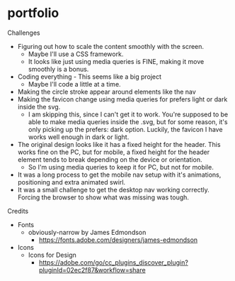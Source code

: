 # portfolio

Challenges

- Figuring out how to scale the content smoothly with the screen.
    - Maybe I'll use a CSS framework.
    - It looks like just using media queries is FINE, making it move smoothly is a bonus.
- Coding everything - This seems like a big project
    - Maybe I'll code a little at a time.
- Making the circle stroke appear around elements like the nav
- Making the favicon change using media queries for prefers light or dark inside the svg.
    - I am skipping this, since I can't get it to work. You're supposed to be able to make media queries inside the  .svg, but for some reason, it's only picking up the prefers: dark option. Luckily, the favicon I have works well enough in dark or light.
- The original design looks like it has a fixed height for the header. This works fine on the PC, but for mobile, a fixed height for the header element tends to break depending on the device or orientation. 
    - So I'm using media queries to keep it for PC, but not for mobile.
- It was a long process to get the mobile nav setup with it's animations, positioning and extra animated swirl.
- It was a small challenge to get the desktop nav working correctly. Forcing the browser to show what was missing was tough.



Credits

- Fonts
    - obviously-narrow by James Edmondson
        - https://fonts.adobe.com/designers/james-edmondson
- Icons
    - Icons for Design
        - https://adobe.com/go/cc_plugins_discover_plugin?pluginId=02ec2f87&workflow=share
